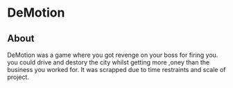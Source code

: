 # DeMotion

## About

DeMotion was a game where you got revenge on your boss for firing you.
you could drive and destory the city whilst getting more ,oney than the
business you worked for. It was scrapped due to time restraints and
scale of project.
